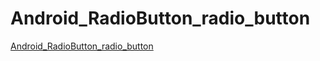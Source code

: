# Android_RadioButton_radio_button
[Android_RadioButton_radio_button](https://aiwithcloud.com/2022/09/14/android_radiobutton_radio_button/)